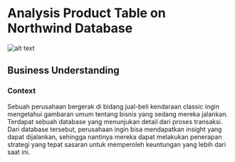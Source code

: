 # Analysis Product Table on Northwind Database
![alt text](https://www.google.com/url?sa=i&url=https%3A%2F%2Fwww.mayoraindah.co.id%2F&psig=AOvVaw0VAqku1_lWq1d6syZgd5yc&ust=1649142978959000&source=images&cd=vfe&ved=0CAsQjRxqFwoTCMDgn9Du-fYCFQAAAAAdAAAAABAD.png)
## Business Understanding
### Context
Sebuah perusahaan bergerak di bidang jual-beli kendaraan classic ingin mengetahui gambaran umum tentang bisnis yang sedang mereka jalankan. Terdapat sebuah database yang menunjukan detail dari proses transaksi. Dari database tersebut, perusahaan ingin bisa mendapatkan insight yang dapat dijalankan, sehingga nantinya mereka dapat melakukan penerapan strategi yang tepat sasaran untuk memperoleh keuntungan yang lebih dari saat ini.

